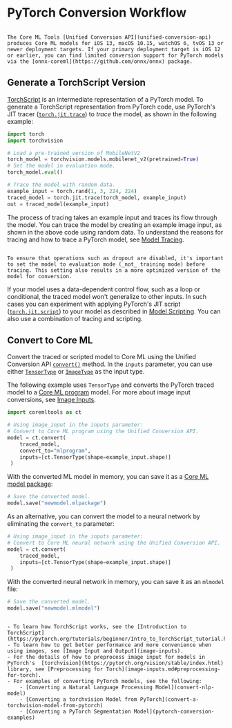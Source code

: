 # PyTorch Conversion Workflow

```{admonition} Minimum Deployment Target

The Core ML Tools [Unified Conversion API](unified-conversion-api) produces Core ML models for iOS 13, macOS 10.15, watchOS 6, tvOS 13 or newer deployment targets. If your primary deployment target is iOS 12 or earlier, you can find limited conversion support for PyTorch models via the [onnx-coreml](https://github.com/onnx/onnx) package.
```

## Generate a TorchScript Version

[TorchScript](https://pytorch.org/docs/stable/jit.html) is an intermediate representation of a PyTorch model. To generate a TorchScript representation from PyTorch code, use PyTorch's JIT tracer ([`torch.jit.trace`](https://pytorch.org/docs/stable/generated/torch.jit.trace.html)) to _trace_ the model, as shown in the following example:

```python
import torch
import torchvision

# Load a pre-trained version of MobileNetV2
torch_model = torchvision.models.mobilenet_v2(pretrained=True)
# Set the model in evaluation mode.
torch_model.eval()

# Trace the model with random data.
example_input = torch.rand(1, 3, 224, 224) 
traced_model = torch.jit.trace(torch_model, example_input)
out = traced_model(example_input)
```

The process of tracing takes an example input and traces its flow through the model. You can trace the model by creating an example image input, as shown in the above code using random data. To understand the reasons for tracing and how to trace a PyTorch model, see [Model Tracing](model-tracing).

```{admonition} Set the Model to Evaluation Mode

To ensure that operations such as dropout are disabled, it's important to set the model to evaluation mode (_not_ training mode) before tracing. This setting also results in a more optimized version of the model for conversion.
```

If your model uses a data-dependent control flow, such as a loop or conditional, the traced model won't generalize to other inputs. In such cases you can experiment with applying PyTorch's JIT script ([`torch.jit.script`](https://pytorch.org/docs/stable/generated/torch.jit.script.html)) to your model as described in [Model Scripting](model-scripting). You can also use a combination of tracing and scripting.

## Convert to Core ML

Convert the traced or scripted model to Core ML using the Unified Conversion API [`convert()`](https://apple.github.io/coremltools/source/coremltools.converters.convert.html#module-coremltools.converters._converters_entry) method. In the `inputs` parameter, you can use either [`TensorType`](https://apple.github.io/coremltools/source/coremltools.converters.mil.input_types.html#tensortype) or [`ImageType`](https://apple.github.io/coremltools/source/coremltools.converters.mil.input_types.html#coremltools.converters.mil.input_types.ImageType) as the input type.

The following example uses `TensorType` and converts the PyTorch traced model to a [Core ML program](convert-to-ml-program) model. For more about image input conversions, see [Image Inputs](image-inputs).

```python
import coremltools as ct

# Using image_input in the inputs parameter:
# Convert to Core ML program using the Unified Conversion API.
model = ct.convert(
    traced_model,
    convert_to="mlprogram",
    inputs=[ct.TensorType(shape=example_input.shape)]
 )
```

With the converted ML model in memory, you can save it as a [Core ML model package](convert-to-ml-program.md#save-ml-programs-as-model-packages):

```python
# Save the converted model.
model.save("newmodel.mlpackage")
```

As an alternative, you can convert the model to a neural network by eliminating the `convert_to` parameter:

```python
# Using image_input in the inputs parameter:
# Convert to Core ML neural network using the Unified Conversion API.
model = ct.convert(
    traced_model,
    inputs=[ct.TensorType(shape=example_input.shape)]
 )
```

With the converted neural network in memory, you can save it as an `mlmodel` file:

```python
# Save the converted model.
model.save("newmodel.mlmodel")
```

```{admonition} For More Information

- To learn how TorchScript works, see the [Introduction to TorchScript](https://pytorch.org/tutorials/beginner/Intro_to_TorchScript_tutorial.html).
- To learn how to get better performance and more convenience when using images, see [Image Input and Output](image-inputs).
- For the details of how to preprocess image input for models in PyTorch's  [torchvision](https://pytorch.org/vision/stable/index.html) library, see [Preprocessing for Torch](image-inputs.md#preprocessing-for-torch).
- For examples of converting PyTorch models, see the following:
    - [Converting a Natural Language Processing Model](convert-nlp-model)
    - [Converting a torchvision Model from PyTorch](convert-a-torchvision-model-from-pytorch)
    - [Converting a PyTorch Segmentation Model](pytorch-conversion-examples)
```

